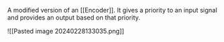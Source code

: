 A modified version of an [[Encoder]]. It gives a priority to an input signal and provides an output based on that priority.

![[Pasted image 20240228133035.png]]